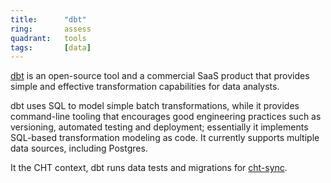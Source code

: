 ```yaml
---
title:      "dbt"
ring:       assess
quadrant:   tools
tags:       [data]
---
```


[dbt](https://www.getdbt.com/) is an open-source tool and a commercial SaaS product that provides simple and effective transformation capabilities for data analysts.

dbt uses SQL to model simple batch transformations, while it provides command-line tooling that encourages good engineering practices such as versioning, automated testing and deployment; essentially it implements SQL-based transformation modeling as code.
It currently supports multiple data sources, including Postgres.

It the CHT context, dbt runs data tests and migrations for [cht-sync](https://github.com/medic/cht-sync).